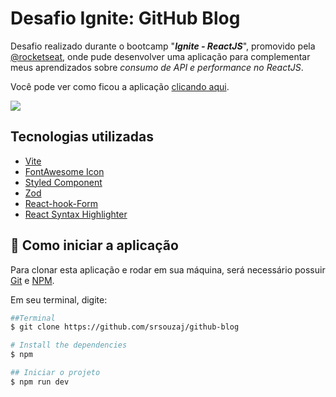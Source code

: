 # Desafio Ignite: GitHub Blog
Desafio realizado durante o bootcamp "***Ignite - ReactJS***", promovido pela [@rocketseat](https://www.rocketseat.com.br/), onde pude desenvolver uma aplicação para complementar meus aprendizados sobre *consumo de API e performance no ReactJS*.



Você pode ver como ficou a aplicação [clicando aqui](https://github-blog-explorer.vercel.app/).



![](https://i.ibb.co/CVzpQRw/cf28c68d-ad61-45aa-a918-ec028ea75bf6.png)


## Tecnologias utilizadas

* [Vite](https://vitejs.dev/)
* [FontAwesome Icon](https://fontawesome.com/icons)
* [Styled Component](https://styled-components.com/)
* [Zod](https://github.com/colinhacks/zod)
* [React-hook-Form](https://react-hook-form.com/)
* [React Syntax Highlighter](https://react-syntax-highlighter.github.io/react-syntax-highlighter/demo/)

## 🚀 Como iniciar a aplicação

Para clonar esta aplicação e rodar em sua máquina, será necessário possuir [Git](https://git-scm.com/) e [NPM](https://www.npmjs.com/).

Em seu terminal, digite:

```bash
##Terminal
$ git clone https://github.com/srsouzaj/github-blog

# Install the dependencies
$ npm

## Iniciar o projeto
$ npm run dev